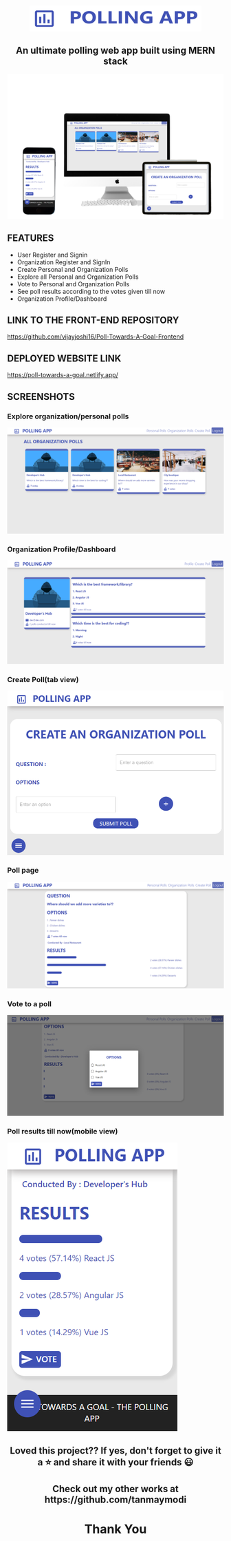 <p align="center"><img src="https://github.com/vijayjoshi16/Poll-Towards-A-Goal-Frontend/blob/assets/assets/logopoll.png" width="400px" height="60px"></img></p>

<h2 align="center">An ultimate polling web app built using MERN stack</h2>

<p align="center"><img src="https://github.com/vijayjoshi16/Poll-Towards-A-Goal-Frontend/blob/assets/assets/final_img.png" ></img></p>

## FEATURES

* User Register and Signin
* Organization Register and SignIn
* Create Personal and Organization Polls
* Explore all Personal and Organization Polls
* Vote to Personal and Organization Polls
* See poll results according to the votes given till now
* Organization Profile/Dashboard

## LINK TO THE FRONT-END REPOSITORY

https://github.com/vijayjoshi16/Poll-Towards-A-Goal-Frontend

## DEPLOYED WEBSITE LINK

https://poll-towards-a-goal.netlify.app/

## SCREENSHOTS

### Explore organization/personal polls
<img src="https://github.com/vijayjoshi16/Poll-Towards-A-Goal-Frontend/blob/assets/assets/org_polls.png" ></img>
### Organization Profile/Dashboard
<img src="https://github.com/vijayjoshi16/Poll-Towards-A-Goal-Frontend/blob/assets/assets/org_dashboard.png" ></img>
### Create Poll(tab view)
<img src="https://github.com/vijayjoshi16/Poll-Towards-A-Goal-Frontend/blob/assets/assets/create_poll.png" ></img>
### Poll page
<img src="https://github.com/vijayjoshi16/Poll-Towards-A-Goal-Frontend/blob/assets/assets/vote2.png" ></img>
### Vote to a poll
<img src="https://github.com/vijayjoshi16/Poll-Towards-A-Goal-Frontend/blob/assets/assets/vote.png" ></img>
### Poll results till now(mobile view)
<img src="https://github.com/vijayjoshi16/Poll-Towards-A-Goal-Frontend/blob/assets/assets/results.png" ></img>

<h2 align="center">Loved this project?? If yes, don't forget to give it a ⭐ and share it with your friends 😃</h2>
<h2 align="center">Check out my other works at https://github.com/tanmaymodi</h2>
<h1 align="center">Thank You</h1>
